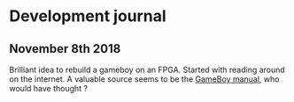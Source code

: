 # Development journal

## November 8th 2018
Brilliant idea to rebuild a gameboy on an FPGA. Started with reading around on the internet. A valuable source seems to be the [GameBoy manual](http://marc.rawer.de/Gameboy/Docs/GBCPUman.pdf), who would have thought ?